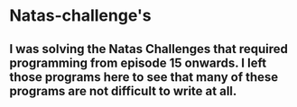 # Natas-challenge's

## I was solving the Natas Challenges that required programming from episode 15 onwards. I left those programs here to see that many of these programs are not difficult to write at all.

